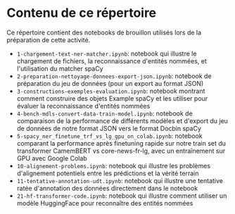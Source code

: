# Contenu de ce répertoire
Ce répertoire contient des notebooks de brouillon utilisés lors de la préparation de cette activité.

- `1-chargement-text-ner-matcher.ipynb`: notebook qui illustre le chargement de fichiers, la reconnaissance d'entités nommées, et l'utilisation du matcher spaCy
- `2-preparation-nettoyage-donnees-export-json.ipynb`: notebook de préparation du jeu de données (pour un export au format JSON)
- `3-constructions-exemples-evaluation.ipynb`: notebook montrant comment construire des objets Example spaCy et les utiliser pour évaluer la reconnaissance d'entités nommées
- `4-bench-mdls-convert-data-train-model.ipynb`: notebook de comparaison de la performance de différents modèles et d'export du jeu de données de notre format JSON vers le format Docbin spaCy
- `5-spacy_ner_finetune_trf_vs_lg_gpu_on_colab.ipynb`: notebook comparant la performance après finetuning rapide sur notre train set du transformer CamemBERT vs core-news-fr-lg, avec un entraînement sur GPU avec Google Colab
- `10-alignement-problems.ipynb`: notebook qui illustre les problèmes d'alignement potentiels entre les prédictions et la vérité terrain
- `11-tentative-annotation-udt.ipynb`: notebook qui illustre une tentative ratée d'annotation des données directement dans le notebook
- `21-hf-transformer-code.ipynb`: notebook qui illustre comment utiliser un modèle HuggingFace pour reconnaître des entités nommées